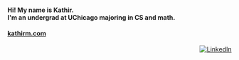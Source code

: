 <p align="center"><h4>
  Hi! My name is Kathir. </br>
  I'm an undergrad at UChicago majoring in CS and math.  
</h4>
<h4><a href="https://kathirm.com">kathirm.com</a></h4></p>

<p align="right"><a href=https://www.linkedin.com/in/kathir-meyyappan/><img alt="LinkedIn" src="https://img.shields.io/badge/-Kathir_Meyyappan-blue?style=flat-square&logo=Linkedin&logoColor=white&link=https://www.linkedin.com/in/kathir-meyyappan/"></a>
</p>
